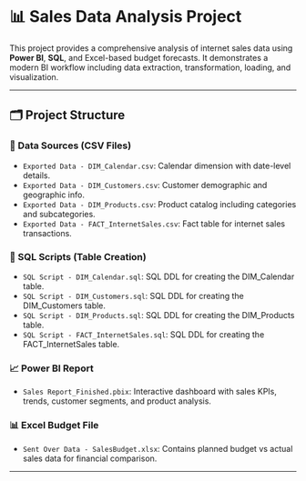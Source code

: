 # 📊 Sales Data Analysis Project

This project provides a comprehensive analysis of internet sales data using **Power BI**, **SQL**, and Excel-based budget forecasts. It demonstrates a modern BI workflow including data extraction, transformation, loading, and visualization.

---

## 🗂️ Project Structure

### 📁 Data Sources (CSV Files)
- `Exported Data - DIM_Calendar.csv`: Calendar dimension with date-level details.
- `Exported Data - DIM_Customers.csv`: Customer demographic and geographic info.
- `Exported Data - DIM_Products.csv`: Product catalog including categories and subcategories.
- `Exported Data - FACT_InternetSales.csv`: Fact table for internet sales transactions.

### 📄 SQL Scripts (Table Creation)
- `SQL Script - DIM_Calendar.sql`: SQL DDL for creating the DIM_Calendar table.
- `SQL Script - DIM_Customers.sql`: SQL DDL for creating the DIM_Customers table.
- `SQL Script - DIM_Products.sql`: SQL DDL for creating the DIM_Products table.
- `SQL Script - FACT_InternetSales.sql`: SQL DDL for creating the FACT_InternetSales table.

### 📈 Power BI Report
- `Sales Report_Finished.pbix`: Interactive dashboard with sales KPIs, trends, customer segments, and product analysis.

### 📊 Excel Budget File
- `Sent Over Data - SalesBudget.xlsx`: Contains planned budget vs actual sales data for financial comparison.

---

